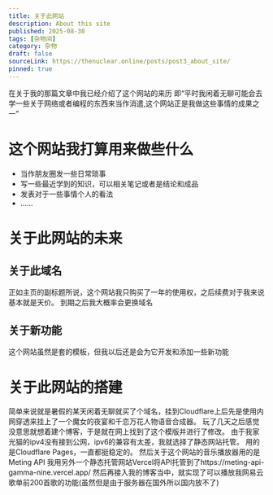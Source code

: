 ```yaml
---
title: 关于此网站
description: About this site
published: 2025-08-30
tags: [杂物间]
category: 杂物
draft: false
sourceLink: https://thenuclear.online/posts/post3_about_site/
pinned: true
---
```

在关于我的那篇文章中我已经介绍了这个网站的来历
即“平时我闲着无聊可能会去学一些关于网络或者编程的东西来当作消遣,这个网站正是我做这些事情的成果之一”

# 这个网站我打算用来做些什么
- 当作朋友圈发一些日常琐事
- 写一些最近学到的知识，可以相关笔记或者是结论和成品
- 发表对于一些事情个人的看法
- ......

# 关于此网站的未来
## 关于此域名
正如主页的副标题所说，这个网站我只购买了一年的使用权，之后续费对于我来说基本就是天价。
到期之后我大概率会更换域名
## 关于新功能
这个网站虽然是套的模板，但我以后还是会为它开发和添加一些新功能

# 关于此网站的搭建
简单来说就是暑假的某天闲着无聊就买了个域名，挂到Cloudflare上后先是使用内网穿透来挂上了一个魔女的夜宴和千恋万花人物语音合成器。
玩了几天之后感觉没意思就想着建个博客，于是就在网上找到了这个模版并进行了修改。
由于我家光猫的ipv4没有接到公网，ipv6的兼容有太差，我就选择了静态网站托管。
用的是Cloudflare Pages，一直都挺稳定的。
然后关于这个网站的音乐播放器用的是Meting API
我用另外一个静态托管网站Vercel将API托管到了https://meting-api-gamma-nine.vercel.app/
然后再接入我的博客当中，就实现了可以播放我网易云歌单前200首歌的功能(虽然但是由于服务器在国外所以国内放不了)
